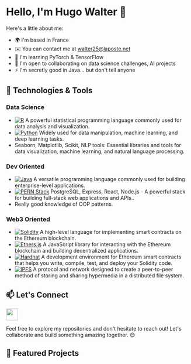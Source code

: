 # Hello, I'm Hugo Walter 👋

Here's a little about me:

*   🌍  I'm based in France
*   ✉️  You can contact me at [walter25@laposte.net](mailto:walter25@laposte.net)
*   🧠  I'm learning PyTorch & TensorFlow
*   🤝  I'm open to collaborating on data science challenges, AI projects
*   ⚡  I'm secretly good in Java... but don't tell anyone

## 🔧 Technologies & Tools

### Data Science
- [![R](https://img.shields.io/badge/-R-276DC3?style=flat&logo=R&logoColor=white)](https://www.r-project.org/) A powerful statistical programming language commonly used for data analysis and visualization.
- [![Python](https://img.shields.io/badge/-Python-3776AB?style=flat&logo=Python&logoColor=white)](https://www.python.org/) Widely used for data manipulation, machine learning, and deep learning tasks.
- Seaborn, Matplotlib, Scikit, NLP tools: Essential libraries and tools for data visualization, machine learning, and natural language processing.

### Dev Oriented
- [![Java](https://img.shields.io/badge/-Java-007396?style=flat&logo=Java&logoColor=white)](https://www.java.com/) A versatile programming language commonly used for building enterprise-level applications.
- [![PERN Stack](https://img.shields.io/badge/PERN-000000?style=flat&logo=PostgreSQL&logoColor=white)](https://www.postgresql.org/) PostgreSQL, Express, React, Node.js - A powerful stack for building full-stack web applications and APIs..
- Really good knowledge of OOP patterns.

### Web3 Oriented
- [![Solidity](https://img.shields.io/badge/-Solidity-363636?style=flat&logo=Solidity&logoColor=white)](https://soliditylang.org/) A high-level language for implementing smart contracts on the Ethereum blockchain.
- [![Ethers.js](https://img.shields.io/badge/-Ethers.js-F68D12?style=flat&logo=ethereum&logoColor=white)](https://docs.ethers.io/v5/) A JavaScript library for interacting with the Ethereum blockchain and building decentralized applications.
- [![Hardhat](https://img.shields.io/badge/-Hardhat-4630EB?style=flat&logo=Hardhat&logoColor=white)](https://hardhat.org/) A development environment for Ethereum smart contracts that helps you write, compile, test, and deploy your Solidity code.
- [![IPFS](https://img.shields.io/badge/-IPFS-65C2CB?style=flat&logo=IPFS&logoColor=white)](https://ipfs.io/) A protocol and network designed to create a peer-to-peer method of storing and sharing hypermedia in a distributed file system.



## 📫 Let's Connect

<p align="left"> <a href="https://www.linkedin.com/in/hugo-walter-774960142" target="_blank" rel="noreferrer"> <picture> <source media="(prefers-color-scheme: dark)" srcset="https://raw.githubusercontent.com/danielcranney/readme-generator/main/public/icons/socials/linkedin-dark.svg" /> <source media="(prefers-color-scheme: light)" srcset="https://raw.githubusercontent.com/danielcranney/readme-generator/main/public/icons/socials/linkedin.svg" /> <img src="https://raw.githubusercontent.com/danielcranney/readme-generator/main/public/icons/socials/linkedin.svg" width="32" height="32" /> </picture> </a></p>

Feel free to explore my repositories and don't hesitate to reach out! Let's collaborate and build something amazing together. 😊


## 🌟 Featured Projects
